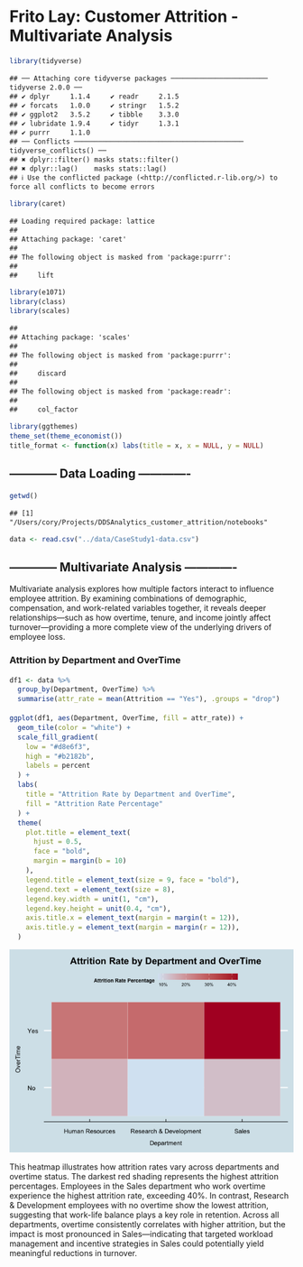 Frito Lay: Customer Attrition - Multivariate Analysis
================

``` r
library(tidyverse)
```

    ## ── Attaching core tidyverse packages ──────────────────────── tidyverse 2.0.0 ──
    ## ✔ dplyr     1.1.4     ✔ readr     2.1.5
    ## ✔ forcats   1.0.0     ✔ stringr   1.5.2
    ## ✔ ggplot2   3.5.2     ✔ tibble    3.3.0
    ## ✔ lubridate 1.9.4     ✔ tidyr     1.3.1
    ## ✔ purrr     1.1.0     
    ## ── Conflicts ────────────────────────────────────────── tidyverse_conflicts() ──
    ## ✖ dplyr::filter() masks stats::filter()
    ## ✖ dplyr::lag()    masks stats::lag()
    ## ℹ Use the conflicted package (<http://conflicted.r-lib.org/>) to force all conflicts to become errors

``` r
library(caret)
```

    ## Loading required package: lattice
    ## 
    ## Attaching package: 'caret'
    ## 
    ## The following object is masked from 'package:purrr':
    ## 
    ##     lift

``` r
library(e1071)
library(class)
library(scales)
```

    ## 
    ## Attaching package: 'scales'
    ## 
    ## The following object is masked from 'package:purrr':
    ## 
    ##     discard
    ## 
    ## The following object is masked from 'package:readr':
    ## 
    ##     col_factor

``` r
library(ggthemes)
theme_set(theme_economist())
title_format <- function(x) labs(title = x, x = NULL, y = NULL)
```

## ———— Data Loading ————-

``` r
getwd()
```

    ## [1] "/Users/cory/Projects/DDSAnalytics_customer_attrition/notebooks"

``` r
data <- read.csv("../data/CaseStudy1-data.csv")
```

## ———— Multivariate Analysis ————-

Multivariate analysis explores how multiple factors interact to
influence employee attrition. By examining combinations of demographic,
compensation, and work-related variables together, it reveals deeper
relationships—such as how overtime, tenure, and income jointly affect
turnover—providing a more complete view of the underlying drivers of
employee loss.

### Attrition by Department and OverTime

``` r
df1 <- data %>%
  group_by(Department, OverTime) %>%
  summarise(attr_rate = mean(Attrition == "Yes"), .groups = "drop")

ggplot(df1, aes(Department, OverTime, fill = attr_rate)) +
  geom_tile(color = "white") +
  scale_fill_gradient(
    low = "#d8e6f3",
    high = "#b2182b",
    labels = percent
  ) +
  labs(
    title = "Attrition Rate by Department and OverTime",
    fill = "Attrition Rate Percentage"
  ) +
  theme(
    plot.title = element_text(
      hjust = 0.5,
      face = "bold", 
      margin = margin(b = 10)  
    ),
    legend.title = element_text(size = 9, face = "bold"),
    legend.text = element_text(size = 8),
    legend.key.width = unit(1, "cm"),
    legend.key.height = unit(0.4, "cm"),
    axis.title.x = element_text(margin = margin(t = 12)),
    axis.title.y = element_text(margin = margin(r = 12)),
  )
```

![](multivariate_analysis_files/figure-gfm/unnamed-chunk-3-1.png)<!-- -->

This heatmap illustrates how attrition rates vary across departments and
overtime status. The darkest red shading represents the highest
attrition percentages. Employees in the Sales department who work
overtime experience the highest attrition rate, exceeding 40%. In
contrast, Research & Development employees with no overtime show the
lowest attrition, suggesting that work-life balance plays a key role in
retention. Across all departments, overtime consistently correlates with
higher attrition, but the impact is most pronounced in Sales—indicating
that targeted workload management and incentive strategies in Sales
could potentially yield meaningful reductions in turnover.
